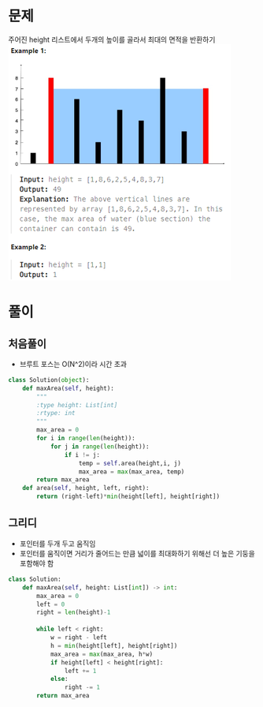 # 문제
주어진 height 리스트에서 두개의 높이를 골라서 최대의 면적을 반환하기
![](https://github.com/jjlee6496/leetcode/blob/main/11.%20Container%20With%20Most%20Water/20240111134955.png)
# 풀이
## 처음풀이
* 브루트 포스는 O(N^2)이라 시간 초과
```python
class Solution(object):
    def maxArea(self, height):
        """
        :type height: List[int]
        :rtype: int
        """
        max_area = 0
        for i in range(len(height)):
            for j in range(len(height)):
                if i != j:
                    temp = self.area(height,i, j)
                    max_area = max(max_area, temp)
        return max_area
    def area(self, height, left, right):
        return (right-left)*min(height[left], height[right])
```

## 그리디
* 포인터를 두개 두고 움직임
* 포인터를 움직이면 거리가 줄어드는 만큼 넓이를 최대화하기 위해선 더 높은 기둥을 포함해야 함
```python
class Solution:
    def maxArea(self, height: List[int]) -> int:
        max_area = 0
        left = 0
        right = len(height)-1

        while left < right:
            w = right - left
            h = min(height[left], height[right])
            max_area = max(max_area, h*w)
            if height[left] < height[right]:
                left += 1
            else:
                right -= 1
        return max_area
```

